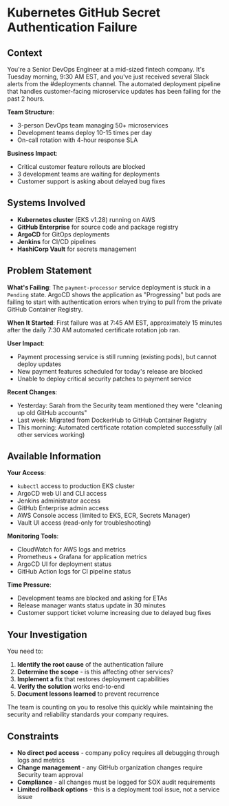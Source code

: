 # Kubernetes GitHub Secret Authentication Failure

## Context
You're a Senior DevOps Engineer at a mid-sized fintech company. It's Tuesday morning, 9:30 AM EST, and you've just received several Slack alerts from the #deployments channel. The automated deployment pipeline that handles customer-facing microservice updates has been failing for the past 2 hours.

**Team Structure**: 
- 3-person DevOps team managing 50+ microservices
- Development teams deploy 10-15 times per day
- On-call rotation with 4-hour response SLA

**Business Impact**:
- Critical customer feature rollouts are blocked
- 3 development teams are waiting for deployments
- Customer support is asking about delayed bug fixes

## Systems Involved
- **Kubernetes cluster** (EKS v1.28) running on AWS
- **GitHub Enterprise** for source code and package registry
- **ArgoCD** for GitOps deployments
- **Jenkins** for CI/CD pipelines
- **HashiCorp Vault** for secrets management

## Problem Statement

**What's Failing**: 
The `payment-processor` service deployment is stuck in a `Pending` state. ArgoCD shows the application as "Progressing" but pods are failing to start with authentication errors when trying to pull from the private GitHub Container Registry.

**When It Started**: 
First failure was at 7:45 AM EST, approximately 15 minutes after the daily 7:30 AM automated certificate rotation job ran.

**User Impact**:
- Payment processing service is still running (existing pods), but cannot deploy updates
- New payment features scheduled for today's release are blocked
- Unable to deploy critical security patches to payment service

**Recent Changes**:
- Yesterday: Sarah from the Security team mentioned they were "cleaning up old GitHub accounts"
- Last week: Migrated from DockerHub to GitHub Container Registry
- This morning: Automated certificate rotation completed successfully (all other services working)

## Available Information

**Your Access**:
- `kubectl` access to production EKS cluster
- ArgoCD web UI and CLI access
- Jenkins administrator access
- GitHub Enterprise admin access
- AWS Console access (limited to EKS, ECR, Secrets Manager)
- Vault UI access (read-only for troubleshooting)

**Monitoring Tools**:
- CloudWatch for AWS logs and metrics
- Prometheus + Grafana for application metrics
- ArgoCD UI for deployment status
- GitHub Action logs for CI pipeline status

**Time Pressure**:
- Development teams are blocked and asking for ETAs
- Release manager wants status update in 30 minutes
- Customer support ticket volume increasing due to delayed bug fixes

## Your Investigation

You need to:
1. **Identify the root cause** of the authentication failure
2. **Determine the scope** - is this affecting other services?
3. **Implement a fix** that restores deployment capabilities
4. **Verify the solution** works end-to-end
5. **Document lessons learned** to prevent recurrence

The team is counting on you to resolve this quickly while maintaining the security and reliability standards your company requires.

## Constraints
- **No direct pod access** - company policy requires all debugging through logs and metrics
- **Change management** - any GitHub organization changes require Security team approval
- **Compliance** - all changes must be logged for SOX audit requirements
- **Limited rollback options** - this is a deployment tool issue, not a service issue